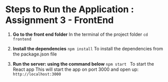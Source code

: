 # Steps to Run the Application : Assignment 3 - FrontEnd

  1. **Go to the front end folder** 
  In the terminal of the project folder
  ```cd frontend ``` 

  2. **Install the dependencies** 
  ```npm install```
  To install the dependencies from the package.json file

  3. **Run the server: using the command below** 
  ```npm start ```
  To start the React app
  This will start the app on port 3000 and open up: ```http://localhost:3000 ```